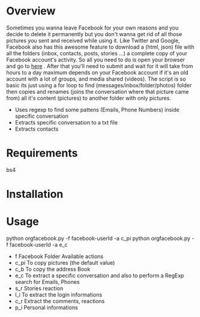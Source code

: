 # Overview

Sometimes you wanna leave Facebook for your own reasons and you decide to delete it permanently but you don't wanna get rid of all those pictures you sent and received while using it.
Like Twitter and Google, Facebook also has this awesome feature to download a (html, json) file with all the folders (inbox, contacts, posts, stories ...) a complete copy of your Facebook account's activity. 
So all you need to do is open your browser and go to [here](https://accountscenter.facebook.com/info_and_permissions/dyi) .
After that you'll need  to submit and wait for it will take from hours to a day maximum depends on your Facebook account if it's an old account with a lot of groups, and media shared (videos). 
The script is so basic its just using a for loop to find (messages/inbox/folder/photos) folder then copies and renames (joins the conversation where that picture came from) all it's content (pictures) to another folder with only pictures.
- Uses regexp to find some pattens (Emails, Phone Numbers) inside specific conversation
- Extracts specific conversation to a txt file
- Extracts contacts

# Requirements 
bs4

# Installation

# Usage

python orgfacebook.py -f facebook-userId -a c_pi 
python orgfacebook.py -f facebook-userId -a e_c

- f Facebook Folder
Available actions 
- c_pi To copy pictures (the default value) 
- c_b To copy the address Book
- e_c To extract a specific conversation and also to perform a RegExp search for Emails, Phones  
- s_r Stories reaction
- l_i To extract the login informations  
- c_r Extract the comments, reactions
- p_i Personal informations
